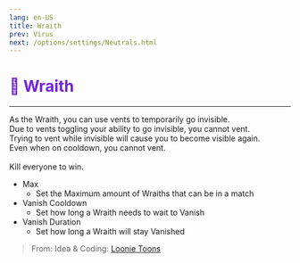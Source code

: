 ```yaml
---
lang: en-US
title: Wraith
prev: Virus
next: /options/settings/Neutrals.html
---
```


# <font color="#7223da">🩻 <b>Wraith</b></font> <Badge text="Killing" type="tip" vertical="middle"/>
---

As the Wraith, you can use vents to temporarily go invisible.<br>
Due to vents toggling your ability to go invisible, you cannot vent.<br>
Trying to vent while invisible will cause you to become visible again.<br>
Even when on cooldown, you cannot vent.<br><br>
Kill everyone to win.
* Max
  * Set the Maximum amount of Wraiths that can be in a match
* Vanish Cooldown
  * Set how long a Wraith needs to wait to Vanish
* Vanish Duration
  * Set how long a Wraith will stay Vanished

> From: Idea & Coding: [Loonie Toons](https://github.com/Loonie-Toons)